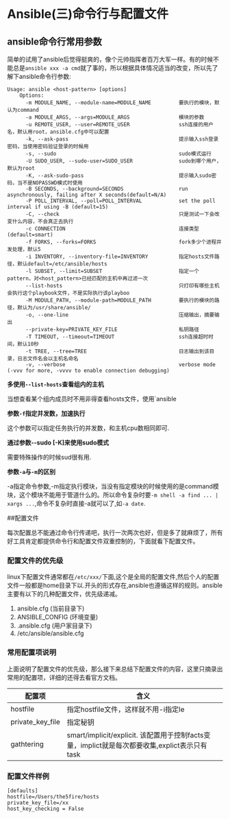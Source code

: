 # Ansible(三)命令行与配置文件

## ansible命令行常用参数

简单的试用了ansible后觉得挺爽的，像个元帅指挥者百万大军一样。有的时候不能总是`ansible xxx -a cmd`就了事的，所以根据具体情况适当的改变，所以先了解下ansible命令行参数:

```
Usage: ansible <host-pattern> [options]
    Options:
      -m MODULE_NAME, --module-name=MODULE_NAME         要执行的模块，默认为command
      -a MODULE_ARGS, --args=MODULE_ARGS                模块的参数
      -u REMOTE_USER, --user=REMOTE_USER                ssh连接的用户名，默认用root，ansible.cfg中可以配置
      -k, --ask-pass                                    提示输入ssh登录密码，当使用密码验证登录的时候用
      -s, --sudo                                        sudo模式运行
      -U SUDO_USER, --sudo-user=SUDO_USER               sudo到哪个用户，默认为root
      -K, --ask-sudo-pass                               提示输入sudo密码，当不是NOPASSWD模式时使用
      -B SECONDS, --background=SECONDS                  run asynchronously, failing after X seconds(default=N/A)
      -P POLL_INTERVAL, --poll=POLL_INTERVAL            set the poll interval if using -B (default=15)
      -C, --check                                       只是测试一下会改变什么内容，不会真正去执行
      -c CONNECTION                                     连接类型(default=smart)
      -f FORKS, --forks=FORKS                           fork多少个进程并发处理，默认5
      -i INVENTORY, --inventory-file=INVENTORY          指定hosts文件路径，默认default=/etc/ansible/hosts
      -l SUBSET, --limit=SUBSET                         指定一个pattern，对<host_pattern>已经匹配的主机中再过滤一次
      --list-hosts                                      只打印有哪些主机会执行这个playbook文件，不是实际执行该playboo
      -M MODULE_PATH, --module-path=MODULE_PATH         要执行的模块的路径，默认为/usr/share/ansible/
      -o, --one-line                                    压缩输出，摘要输出
      --private-key=PRIVATE_KEY_FILE                    私钥路径
      -T TIMEOUT, --timeout=TIMEOUT                     ssh连接超时时间，默认10秒
      -t TREE, --tree=TREE                              日志输出到该目录，日志文件名会以主机名命名
      -v, --verbose                                     verbose mode (-vvv for more, -vvvv to enable connection debugging)
  ```


   
**多使用`--list-hosts`查看组内的主机**

当想查看某个组内成员时不用非得查看hosts文件，使用`ansible 

**参数`-f`指定并发数，加速执行**

这个参数可以指定任务执行的并发数，和主机cpu数相同即可.

**通过参数--sudo [-K]来使用sudo模式**

需要特殊操作的时候sud很有用.

**参数`-a`与`-m`的区别**

   -a指定命令参数,-m指定执行模块，当没有指定模块的时候使用的是command模块，这个模块不能用于管道什么的。所以命令复杂时要`-m shell -a find ... | xargs ...`,命令不复杂时直接-a就可以了,如`-a date`.

    

##配置文件

每次配置总不能通过命令行传递吧，执行一次两次也好，但是多了就麻烦了，所有好工具肯定都提供命令行和配置文件双重控制的，下面就看下配置文件。


### 配置文件的优先级

linux下配置文件通常都在`/etc/xxx/`下面,这个是全局的配置文件,然后个人的配置文件一般都是home目录下以.开头的形式存在,ansible也遵循这样的规则。ansible主要有以下的几种配置文件，优先级递减。

1. ansible.cfg (当前目录下)
1. ANSIBLE_CONFIG (环境变量)
1. .ansible.cfg (用户家目录下)
1. /etc/ansible/ansible.cfg

### 常用配置项说明

上面说明了配置文件的优先级，那么接下来总结下配置文件的内容，这里只摘录出常用的配置项，详细的还得去看官方文档。


| 配置项  | 含义  
|---------|-----------
| hostfile | 指定hostfile文件，这样就不用-i指定le |
| private_key_file | 指定秘钥 |
| gathtering | smart/implicit/explicit. 该配置用于控制facts变量，implict就是每次都要收集,explict表示只有task

### 配置文件样例

```
[defaults]
hostfile=/Users/the5fire/hosts
private_key_file=/xx
host_key_checking = False
```

